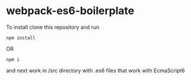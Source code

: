 # webpack-es6-boilerplate

To install clone this repository and run

```shell
npm install 
```

OR 

```shell
npm i
```

and next work in /src directory with .es6 files that work with EcmaScript6